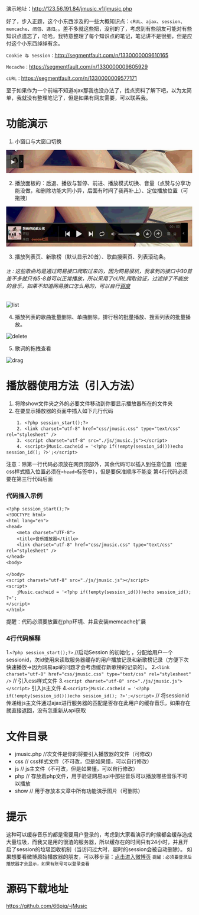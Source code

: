 演示地址：http://123.56.191.84/jmusic_v1/jmusic.php

好了，步入正题，这个小东西涉及的一些大概知识点：`cRUL`、`ajax`、`session`、`memcache`、`闭包`、`递归`。。差不多就这些把，没别的了，考虑到有些朋友可能对有些知识点遗忘了，哈哈，我特意整理了每个知识点的笔记，笔记讲不是很细，但是应付这个小东西绰绰有余。

`Cookie 与 Session：`http://segmentfault.com/n/1330000009610165

`Mecache：`https://segmentfault.com/n/1330000009605929

`cURL：`https://segmentfault.com/n/1330000009577171

至于如果作为一个前端不知道ajax那我也没办法了，找点资料了解下吧，以为太简单，我就没有整理笔记了，但是如果有网友需要，可以联系我。

# 功能演示 #
1. 小窗口与大窗口切换

![tinywindow](https://raw.githubusercontent.com/66pig/-jMusic/f27729b1e1c42c3868994290066f9aa47d38306b/show/1.gif)


2. 播放面板的：后退、播放与暂停、前进、播放模式切换、音量（点赞与分享功能没做，和删除功能大同小异，后面有时间了我再补上）、定位播放位置（可拖拽）

![playing](https://raw.githubusercontent.com/66pig/-jMusic/f27729b1e1c42c3868994290066f9aa47d38306b/show/2.gif)


3. 播放列表页、新歌榜（默认显示20首）、歌曲搜索页、列表滚动条。
###### `注：`这些歌曲均是通过网易接口爬取过来的，因为网易很坑，我拿到的接口中30首差不多就只有5-8首可以正常播放，所以采用了cURL爬取验证，过滤掉了不能放的音乐，如果不知道网易接口怎么用的，可以自行[百度](http://www.baidu.com) ######

![list](https://raw.githubusercontent.com/66pig/-jMusic/f27729b1e1c42c3868994290066f9aa47d38306b/show/4.gif)


4. 播放列表的歌曲批量删除、单曲删除，排行榜的批量播放、搜索列表的批量播放。

![delete](https://raw.githubusercontent.com/66pig/-jMusic/f27729b1e1c42c3868994290066f9aa47d38306b/show/6.gif)


5. 歌词的拖拽查看

![drag](https://raw.githubusercontent.com/66pig/-jMusic/f27729b1e1c42c3868994290066f9aa47d38306b/show/5.gif)


# 播放器使用方法（引入方法） #
1. 将除show文件夹之外的必要文件移动到你要显示播放器所在的文件夹
2. 在要显示播放器的页面中插入如下几行代码
```
    1. <?php session_start();?>
    2. <link charset="utf-8" href="css/jmusic.css" type="text/css" rel="stylesheet" />
    3. <script charset="utf-8" src="./js/jmusic.js"></script>
    4. <script>jMusic.cacheid = '<?php if(!empty(session_id()))echo session_id(); ?>';</script>
```
注意：除第一行代码必须放在网页顶部外，其余代码可以插入到任意位置（但是css样式插入位置必须在`<head>`标签中），但是要保准顺序不能变 第4行代码必须要在第三行代码后面
### 代码插入示例 ###
```
<?php session_start();?>
<!DOCTYPE html>
<html lang="en">
<head>
	<meta charset="UTF-8">
	<title>音乐播放器</title>
	<link charset="utf-8" href="css/jmusic.css" type="text/css" rel="stylesheet" />
</head>
<body>
	
</body>
<script charset="utf-8" src="./js/jmusic.js"></script>
<script>
	jMusic.cacheid = '<?php if(!empty(session_id()))echo session_id(); ?>';
</script>
</html>
```
提醒：代码必须要放置在php环境、并且安装memcache扩展

### 4行代码解释 ###
1.`<?php session_start();?>`  //启动Session 的初始化 ，分配给用户一个sessionid，次id使用来读取服务器缓存的用户播放记录和新歌榜记录（方便下次快速播放->因为网易api的问题才会考虑缓存新歌榜的记录的）。
2.`<link charset="utf-8" href="css/jmusic.css" type="text/css" rel="stylesheet" />`   // 引入css样式文件
3.`<script charset="utf-8" src="./js/jmusic.js"></script>`   引入js主文件
4.`<script>jMusic.cacheid = '<?php if(!empty(session_id()))echo session_id(); ?>';</script>`  // 将sessionid传递给js主文件通过ajax进行服务器的匹配是否存在此用户的缓存音乐，如果存在就直接返回，没有怎重新从api获取

# 文件目录 #
* jmusic.php //次文件是你的将要引入播放器的文件（可修改）
* css  // css样式文件（不可改，但是如果懂，可以自行修改）
* js   // js主文件（不可改，但是如果懂，可以自行修改）
* php  // 存放着php文件，用于验证网易api中那些音乐可以播放哪些音乐不可以播放
* show // 用于存放本文章中所有功能演示图片（可删除）

# 提示 #
这种可以缓存音乐的都是需要用户登录的，考虑到大家看演示的时候都会缓存造成大量垃圾，而我又是用的很渣的服务器，所以缓存在的时间只有24小时，并且开启了session的垃圾回收机制（当访问过大时，超时的session会被自动删除）。
如果想要看微博原始播放器的朋友，可以移步至：[点击进入微博页](http://www.weibo.com)  `提醒：必须要登录后播放器才会显示，如果有账号可以登录查看`

# 源码下载地址 #
https://github.com/66pig/-jMusic
